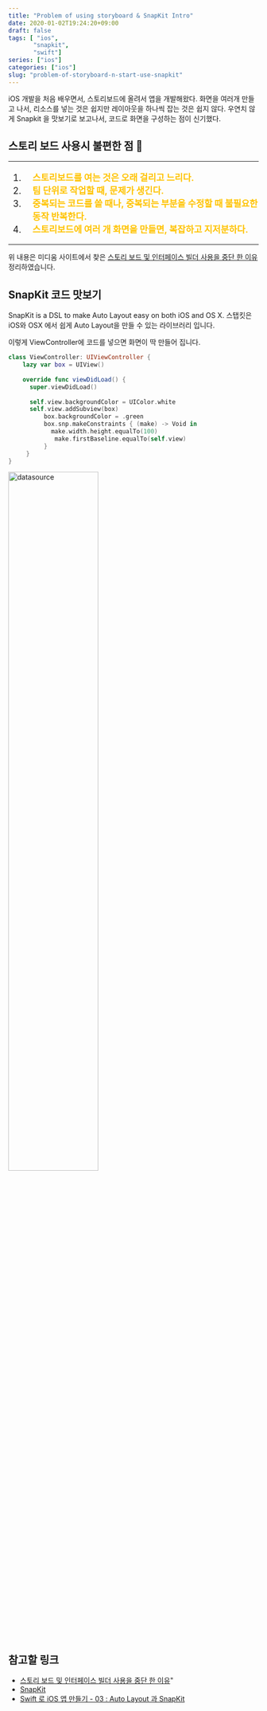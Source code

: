 ```yaml
---
title: "Problem of using storyboard & SnapKit Intro"
date: 2020-01-02T19:24:20+09:00
draft: false
tags: [ "ios",
       "snapkit", 
       "swift"]
series: ["ios"]
categories: ["ios"]
slug: "problem-of-storyboard-n-start-use-snapkit"
---
```

iOS 개발을 처음 배우면서, 스토리보드에 올려서 앱을 개발해왔다.
화면을 여러개 만들고 나서, 리소스를 넣는 것은 쉽지만 레이아웃을 하나씩 잡는 것은 쉽지 않다.
우연치 않게  Snapkit 을 맛보기로 보고나서, 코드로 화면을 구성하는 점이 신기했다.

## 스토리 보드 사용시 불편한 점 🤔
---
<font size=+1>
<ol>
<li style="padding-left:1em"><b style="color:#FFC300;">스토리보드를 여는 것은 오래 걸리고 느리다.</b></li>
<li style="padding-left:1em"><b style="color:#FFC300;">팀 단위로 작업할 때, 문제가 생긴다.</b></li>
<li style="padding-left:1em"><b style="color:#FFC300;">중복되는 코드를 쓸 때나, 중복되는 부분을 수정할 때 불필요한 동작 반복한다.</b></li>
<li style="padding-left:1em"><b style="color:#FFC300;">스토리보드에 여러 개 화면을 만들면, 복잡하고 지저분하다. </b></li>
</ol>
</font>

---
위 내용은 미디움 사이트에서 찾은 [스토리 보드 및 인터페이스 빌더 사용을 중단 한 이유](https://medium.com/@kenzai/why-i-stopped-using-storyboards-and-interface-builder-a9142e060f71) 정리하였습니다.

## SnapKit 코드 맛보기 
SnapKit is a DSL to make Auto Layout easy on both iOS and OS X.
스탭킷은  iOS와 OSX 에서 쉽게 Auto Layout을 만들 수 있는 라이브러리 입니다.

이렇게 ViewController에 코드를 넣으면 화면이 딱 만들어 집니다.
```swift
class ViewController: UIViewController {
    lazy var box = UIView()
    
    override func viewDidLoad() {
      super.viewDidLoad()
        
      self.view.backgroundColor = UIColor.white
      self.view.addSubview(box)
          box.backgroundColor = .green
          box.snp.makeConstraints { (make) -> Void in
            make.width.height.equalTo(100)
             make.firstBaseline.equalTo(self.view)
          }
     }
}

```
<img src="/images/2019/12/vc.png" width="60%" height="60%" title="connect datasource in TableView" alt="datasource"></img>

##   참고할 링크
- [스토리 보드 및 인터페이스 빌더 사용을 중단 한 이유](https://medium.com/@kenzai/why-i-stopped-using-storyboards-and-interface-builder-a9142e060f71)" 
- [SnapKit](https://github.com/SnapKit/SnapKit)
- [Swift 로 iOS 앱 만들기 - 03 : Auto Layout 과 SnapKit](https://tono18.tistory.com/4?category=837544)












